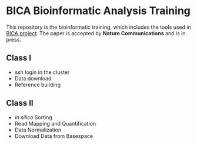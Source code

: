 # BICA Bioinformatic Analysis Training

This repository is the bioinformatic training, which includes the tools used in [BICA project](https://github.com/lintian0616/bica). The paper is accepted by **Nature Communications** and is in press.

## Class I

* ssh login in the cluster
* Data download
* Reference building


## Class II

* *in silico* Sorting
* Read Mapping and Quantification
* Data Normalization
* Download Data from Basespace